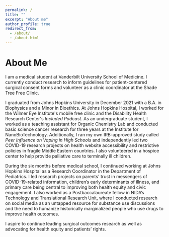 ```yaml
---
permalink: /
title: ""
excerpt: "About me"
author_profile: true
redirect_from: 
  - /about/
  - /about.html
---
```


# About Me

I am a medical student at Vanderbilt University School of Medicine. I currently conduct research to inform guidelines for patient-centered surgical consent forms and volunteer as a clinic coordinator at the Shade Tree Free Clinic.

I graduated from Johns Hopkins University in December 2021 with a B.A. in Biophysics and a Minor in Bioethics. At Johns Hopkins Hospital, I worked for the Wilmer Eye Institute's mobile free clinic and the Disability Health Research Center's *Included Podcast*. As an undergraduate student, I worked as a teaching assistant for Organic Chemistry Lab and conducted basic science cancer research for three years at the Institute for NanoBioTechnology. Additionally, I ran my own IRB-approved study called *Peer Influence on Vaping in High Schools* and independently led two COVID-19 research projects on health website accessibility and restrictive policies in fragile Middle Eastern countries. I also volunteered in a hospice center to help provide palliative care to terminally ill children. 

During the six months before medical school, I continued working at Johns Hopkins Hospital as a Research Coordinator in the Department of Pediatrics. I led research projects on parents' trust in messengers of COVID-19-related information, children’s early determinants of illness, and primary care being central to improving both health equity and civic engagement. I also worked as a Postbaccalaureate fellow in NIDA’s Technology and Translational Research Unit, where I conducted research on social media as an untapped resource for substance use discussions and the need to humanize historically marginalized people who use drugs to improve health outcomes. 

I aspire to continue leading surgical outcomes research as well as advocating for health equity and patients’ rights.
